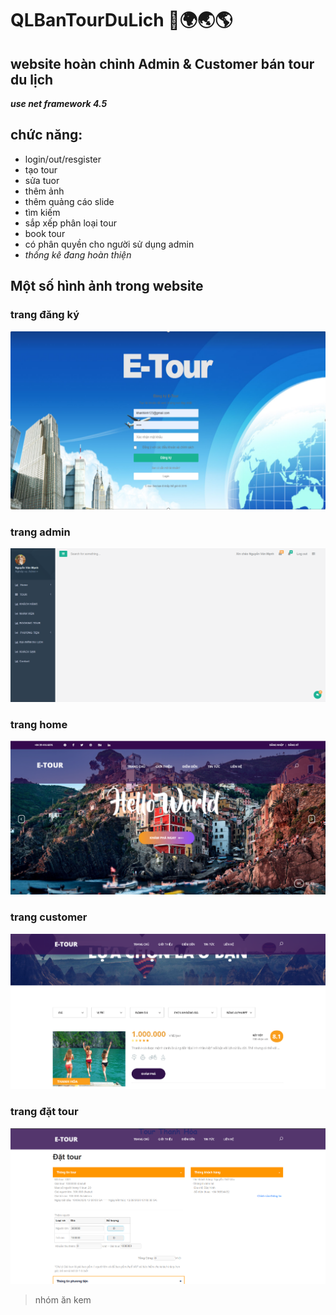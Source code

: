 # QLBanTourDuLich 🚎🌍🌏🌎
## website hoàn chỉnh Admin & Customer bán tour du lịch
***use net framework 4.5***
## chức năng:
- login/out/resgister
- tạo tour
- sửa tuor
- thêm ảnh
- thêm quảng cáo slide
- tìm kiếm
- sắp xếp phân loại tour
- book tour
- có phân quyền cho người sử dụng admin
- *thống kê đang hoàn thiện*
## Một số hình ảnh trong website
### trang đăng ký
![alt](./imgReadMe/login.png)
### trang admin
![alt](./imgReadMe/admin.png)
### trang home
![alt](./imgReadMe/home.png)
### trang customer
![alt](./imgReadMe/customer.png)
### trang đặt tour
![alt](./imgReadMe/dattour.png)
> nhóm ăn kem
